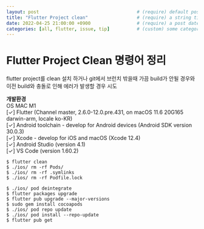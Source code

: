 ```yaml
---
layout: post                                    # (require) default post layout  
title: "Flutter Project clean"                  # (require) a string title  
date: 2022-04-25 21:00:00 +0900                 # (require) a post date  
categories: [all, flutter, issue, tip]          # (custom) some categories, but makesure these categories already exists inside path of `category/`  
---
```


# Flutter Project Clean 명령어 정리
flutter project를 clean 설치 하거나 git에서 브런치 밖을때 가끔 build가 안될 경우와 이전 build와 충돌로 인해 에러가 발생할 경우 시도

**개발환경**  
OS MAC M1  
[✓] Flutter (Channel master, 2.6.0-12.0.pre.431, on macOS 11.6 20G165 darwin-arm, locale ko-KR)  
[✓] Android toolchain - develop for Android devices (Android SDK version 30.0.3)  
[✓] Xcode - develop for iOS and macOS (Xcode 12.4)  
[✓] Android Studio (version 4.1)  
[✓] VS Code (version 1.60.2)  


```
$ flutter clean
$ ./ios/ rm -rf Pods/  
$ ./ios/ rm -rf .symlinks  
$ ./ios/ rm -rf Podfile.lock  

$ ./ios/ pod deintegrate  
$ flutter packages upgrade  
$ flutter pub upgrade --major-versions  
$ sudo gem install cocoapods  
$ ./ios/ pod repo update       
$ ./ios/ pod install --repo-update
$ flutter pub get  
``` 